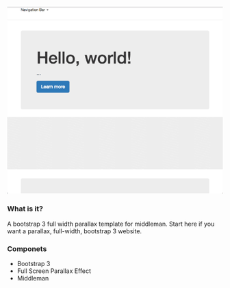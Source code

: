 ![Preview Image](https://raw.githubusercontent.com/integrii/middleman-parallax-template/master/preview.gif)

### What is it?
A bootstrap 3 full width parallax template for middleman.  Start here if you want a parallax, full-width, bootstrap 3 website.

### Componets

* Bootstrap 3
* Full Screen Parallax Effect
* Middleman

